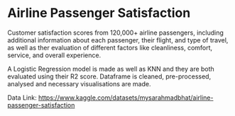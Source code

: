 # Airline Passenger Satisfaction
Customer satisfaction scores from 120,000+ airline passengers, including additional information about each passenger, their flight, and type of travel, as well as ther evaluation of different factors like cleanliness, comfort, service, and overall experience.

A Logistic Regression model is made as well as KNN and they are both evaluated using their R2 score. Dataframe is cleaned, pre-processed, analysed and necessary visualisations are made.

Data Link: https://www.kaggle.com/datasets/mysarahmadbhat/airline-passenger-satisfaction
